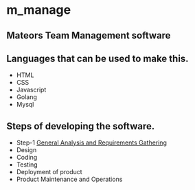 # m_manage

## Mateors Team Management software

## Languages that can be used to make this.
* HTML
* CSS
* Javascript
* Golang
* Mysql

## Steps of developing the software.

* Step-1 [ General Analysis and Requirements Gathering ](https://github.com/tirahman105/m_manage/blob/main/requirement_analysis.md)
*  Design
* Coding
* Testing
* Deployment of product
* Product Maintenance and Operations

